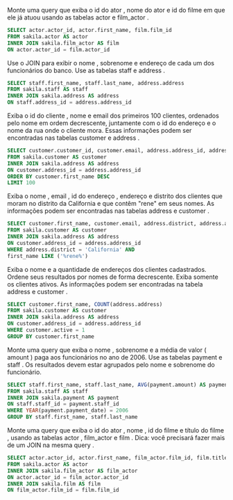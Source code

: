 Monte uma query que exiba o id do ator , nome do ator e id do filme em que ele já atuou usando as tabelas actor e film_actor .

```sql
SELECT actor.actor_id, actor.first_name, film.film_id
FROM sakila.actor AS actor
INNER JOIN sakila.film_actor AS film
ON actor.actor_id = film.actor_id
```

Use o JOIN para exibir o nome , sobrenome e endereço de cada um dos funcionários do banco. Use as tabelas staff e address .

```sql
SELECT staff.first_name, staff.last_name, address.address
FROM sakila.staff AS staff
INNER JOIN sakila.address AS address
ON staff.address_id = address.address_id
```

Exiba o id do cliente , nome e email dos primeiros 100 clientes, ordenados pelo nome em ordem decrescente, juntamente com o id do endereço e o nome da rua onde o cliente mora. Essas informações podem ser encontradas nas tabelas customer e address .

```sql
SELECT customer.customer_id, customer.email, address.address_id, address.address
FROM sakila.customer AS customer
INNER JOIN sakila.address AS address
ON customer.address_id = address.address_id
ORDER BY customer.first_name DESC 
LIMIT 100
```

Exiba o nome , email , id do endereço , endereço e distrito dos clientes que moram no distrito da California e que contêm "rene" em seus nomes. As informações podem ser encontradas nas tabelas address e customer .

```sql
SELECT customer.first_name, customer.email, address.district, address.address
FROM sakila.customer AS customer
INNER JOIN sakila.address AS address
ON customer.address_id = address.address_id
WHERE address.district = 'California' AND
first_name LIKE ('%rene%')
```

Exiba o nome e a quantidade de endereços dos clientes cadastrados. Ordene seus resultados por nomes de forma decrescente. 
Exiba somente os clientes ativos. As informações podem ser encontradas na tabela address e customer .

```sql
SELECT customer.first_name, COUNT(address.address)
FROM sakila.customer AS customer
INNER JOIN sakila.address AS address
ON customer.address_id = address.address_id
WHERE customer.active = 1
GROUP BY customer.first_name
```
Monte uma query que exiba o nome , sobrenome e a média de valor ( amount ) paga aos funcionários no ano de 2006. Use as tabelas payment e staff . Os resultados devem estar agrupados pelo nome e sobrenome do funcionário.

```sql
SELECT staff.first_name, staff.last_name, AVG(payment.amount) AS payment_avg
FROM sakila.staff AS staff
INNER JOIN sakila.payment AS payment
ON staff.staff_id = payment.staff_id
WHERE YEAR(payment.payment_date) = 2006
GROUP BY staff.first_name, staff.last_name
```

Monte uma query que exiba o id do ator , nome , id do filme e título do filme , usando as tabelas actor , film_actor e film . Dica: você precisará fazer mais de um JOIN na mesma query .

```sql
SELECT actor.actor_id, actor.first_name, film_actor.film_id, film.title
FROM sakila.actor AS actor
INNER JOIN sakila.film_actor AS film_actor
ON actor.actor_id = film_actor.actor_id
INNER JOIN sakila.film AS film
ON film_actor.film_id = film.film_id
```